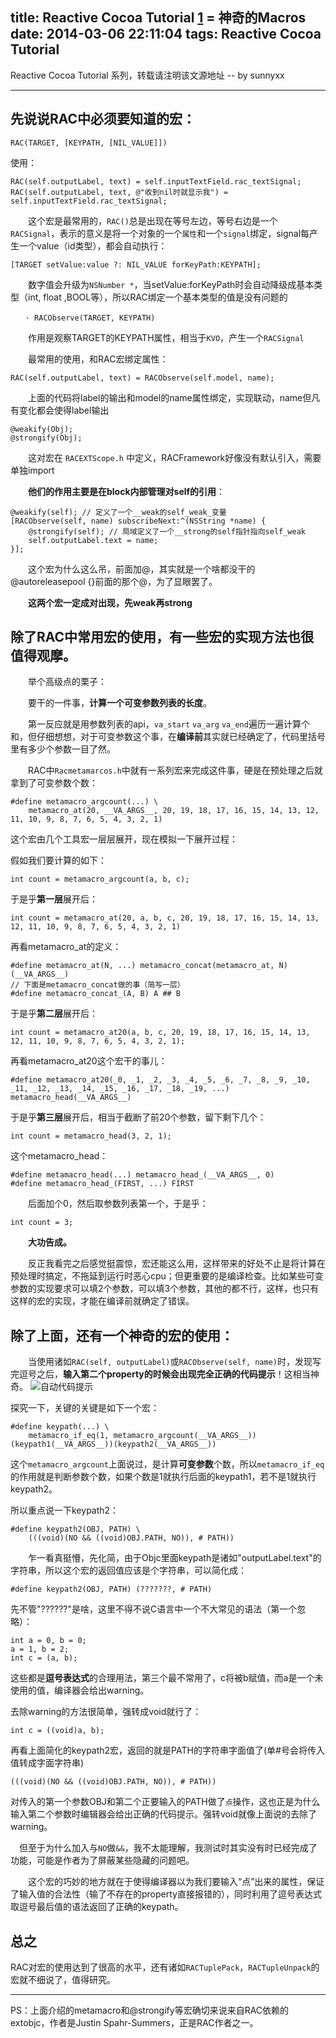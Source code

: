 title: Reactive Cocoa Tutorial [1] = 神奇的Macros
date: 2014-03-06 22:11:04
tags: Reactive Cocoa Tutorial
---
Reactive Cocoa Tutorial 系列，转载请注明该文源地址 -- by sunnyxx

---

## 先说说RAC中必须要知道的宏：

```
RAC(TARGET, [KEYPATH, [NIL_VALUE]])
```
使用：
```
RAC(self.outputLabel, text) = self.inputTextField.rac_textSignal;
RAC(self.outputLabel, text, @"收到nil时就显示我") = self.inputTextField.rac_textSignal;
```
　　这个宏是最常用的，`RAC()`总是出现在等号左边，等号右边是一个`RACSignal`，表示的意义是将一个对象的一个`属性`和一个`signal`绑定，signal每产生一个value（id类型），都会自动执行：

```
[TARGET setValue:value ?: NIL_VALUE forKeyPath:KEYPATH];
```
　　数字值会升级为`NSNumber *`，当setValue:forKeyPath时会自动降级成基本类型（int, float ,BOOL等），所以RAC绑定一个基本类型的值是没有问题的

```
　　· RACObserve(TARGET, KEYPATH)
```
　　作用是观察TARGET的KEYPATH属性，相当于`KVO`，产生一个`RACSignal`

　　最常用的使用，和RAC宏绑定属性：
```
RAC(self.outputLabel, text) = RACObserve(self.model, name);
```
　　上面的代码将label的输出和model的name属性绑定，实现联动，name但凡有变化都会使得label输出

```
@weakify(Obj);
@strongify(Obj);
```
　　这对宏在 `RACEXTScope.h` 中定义，RACFramework好像没有默认引入，需要单独import

　　**他们的作用主要是在block内部管理对self的引用**：

``` objc
@weakify(self); // 定义了一个__weak的self_weak_变量
[RACObserve(self, name) subscribeNext:^(NSString *name) {
    @strongify(self); // 局域定义了一个__strong的self指针指向self_weak
    self.outputLabel.text = name;
}];
```
　　这个宏为什么这么吊，前面加@，其实就是一个啥都没干的@autoreleasepool {}前面的那个@，为了显眼罢了。

　　**这两个宏一定成对出现，先weak再strong**



## 除了RAC中常用宏的使用，有一些宏的实现方法也很值得观摩。



　　举个高级点的栗子：

　　要干的一件事，**计算一个可变参数列表的长度**。

　　第一反应就是用参数列表的api，`va_start` `va_arg` `va_end`遍历一遍计算个和，但仔细想想，对于可变参数这个事，在**编译前**其实就已经确定了，代码里括号里有多少个参数一目了然。

　　RAC中`Racmetamarcos.h`中就有一系列宏来完成这件事，硬是在预处理之后就拿到了可变参数个数：
```
#define metamacro_argcount(...) \
    metamacro_at(20, __VA_ARGS__, 20, 19, 18, 17, 16, 15, 14, 13, 12, 11, 10, 9, 8, 7, 6, 5, 4, 3, 2, 1)
```
这个宏由几个工具宏一层层展开，现在模拟一下展开过程：

假如我们要计算的如下：
```
int count = metamacro_argcount(a, b, c);
```
于是乎**第一层**展开后：
```
int count = metamacro_at(20, a, b, c, 20, 19, 18, 17, 16, 15, 14, 13, 12, 11, 10, 9, 8, 7, 6, 5, 4, 3, 2, 1)
```
再看metamacro_at的定义：
```
#define metamacro_at(N, ...) metamacro_concat(metamacro_at, N)(__VA_ARGS__)
// 下面是metamacro_concat做的事（简写一层）
#define metamacro_concat_(A, B) A ## B
```
于是乎**第二层**展开后：
```
int count = metamacro_at20(a, b, c, 20, 19, 18, 17, 16, 15, 14, 13, 12, 11, 10, 9, 8, 7, 6, 5, 4, 3, 2, 1);
```
再看metamacro_at20这个宏干的事儿：
```
#define metamacro_at20(_0, _1, _2, _3, _4, _5, _6, _7, _8, _9, _10, _11, _12, _13, _14, _15, _16, _17, _18, _19, ...) metamacro_head(__VA_ARGS__)
```
于是乎**第三层**展开后，相当于截断了前20个参数，留下剩下几个：
```
int count = metamacro_head(3, 2, 1);
```
这个metamacro_head：
```
#define metamacro_head(...) metamacro_head_(__VA_ARGS__, 0)
#define metamacro_head_(FIRST, ...) FIRST
```
　　后面加个0，然后取参数列表第一个，于是乎：
```
int count = 3;
```
　　**大功告成。**

　　反正我看完之后感觉挺震惊，宏还能这么用，这样带来的好处不止是将计算在预处理时搞定，不拖延到运行时恶心cpu；但更重要的是编译检查。比如某些可变参数的实现要求可以填2个参数，可以填3个参数，其他的都不行，这样，也只有这样的宏的实现，才能在编译前就确定了错误。

## 除了上面，还有一个神奇的宏的使用：

　　当使用诸如`RAC(self, outputLabel)`或`RACObserve(self, name)`时，发现写完逗号之后，**输入第二个property的时候会出现完全正确的代码提示**！这相当神奇。
![自动代码提示][1]


探究一下，关键的关键是如下一个宏：
```
#define keypath(...) \
    metamacro_if_eq(1, metamacro_argcount(__VA_ARGS__))(keypath1(__VA_ARGS__))(keypath2(__VA_ARGS__))
```
这个`metamacro_argcount`上面说过，是计算**可变参数**个数，所以`metamacro_if_eq`的作用就是判断参数个数，如果个数是1就执行后面的keypath1，若不是1就执行keypath2。

所以重点说一下keypath2：
```
#define keypath2(OBJ, PATH) \
    (((void)(NO && ((void)OBJ.PATH, NO)), # PATH))
```
　　乍一看真挺懵，先化简，由于Objc里面keypath是诸如"outputLabel.text"的字符串，所以这个宏的返回值应该是个字符串，可以简化成：
```
#define keypath2(OBJ, PATH) (???????, # PATH)
```
先不管"??????"是啥，这里不得不说C语言中一个不大常见的语法（第一个忽略）：
```
int a = 0, b = 0;
a = 1, b = 2;
int c = (a, b);
```
这些都是**逗号表达式**的合理用法，第三个最不常用了，c将被b赋值，而a是一个未使用的值，编译器会给出warning。

去除warning的方法很简单，强转成void就行了：
```
int c = ((void)a, b);
```
再看上面简化的keypath2宏，返回的就是PATH的字符串字面值了(单#号会将传入值转成字面字符串)

```
(((void)(NO && ((void)OBJ.PATH, NO)), # PATH))
```
对传入的第一个参数OBJ和第二个正要输入的PATH做了`点`操作，这也正是为什么输入第二个参数时编辑器会给出正确的代码提示。强转void就像上面说的去除了warning。

　但至于为什么加入与`NO`做`&&`，我不太能理解，我测试时其实没有时已经完成了功能，可能是作者为了屏蔽某些隐藏的问题吧。

　　这个宏的巧妙的地方就在于使得编译器以为我们要输入“点”出来的属性，保证了输入值的合法性（输了不存在的property直接报错的），同时利用了逗号表达式取逗号最后值的语法返回了正确的keypath。



## 总之
RAC对宏的使用达到了很高的水平，还有诸如`RACTuplePack`，`RACTupleUnpack`的宏就不细说了，值得研究。

---
PS：上面介绍的metamacro和@strongify等宏确切来说来自RAC依赖的extobjc，作者是Justin Spahr-Summers，正是RAC作者之一。


  [1]: http://images.cnitblog.com/blog/401798/201402/112147518936541.png

